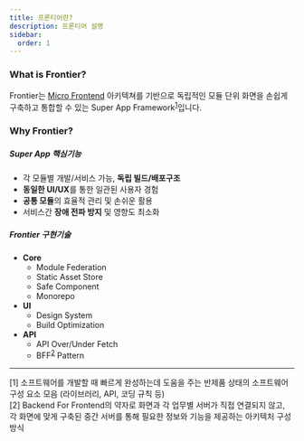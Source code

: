 ```yaml
---
title: 프론티어란?
description: 프론티어 설명
sidebar:
  order: 1
---
```


### What is Frontier?

Frontier는 [Micro Frontend](https://micro-frontends.org/) 아키텍쳐를 기반으로 독립적인 모듈 단위 화면을 손쉽게 구축하고 통합할 수 있는 Super App Framework<sup>[1](#Framwork)</sup>입니다.

### Why Frontier?

##### Super App 핵심기능

- 각 모듈별 개발/서비스 가능, **독립 빌드/배포구조**
- **동일한 UI/UX**를 통한 일관된 사용자 경험
- **공통 모듈**의 효율적 관리 및 손쉬운 활용
- 서비스간 **장애 전파 방지** 및 영향도 최소화

##### Frontier 구현기술

- **Core**
  - Module Federation
  - Static Asset Store
  - Safe Component
  - Monorepo
- **UI**
  - Design System
  - Build Optimization
- **API**
  - API Over/Under Fetch
  - BFF<sup>[2](#BFF)</sup> Pattern

---

[<a name="Framwork">1</a>] 소프트웨어를 개발할 때 빠르게 완성하는데 도움을 주는 반제품 상태의 소프트웨어 구성 요소 모음 (라이브러리, API, 코딩 규칙 등)<br>
[<a name="BFF">2</a>] Backend For Frontend의 약자로 화면과 각 업무별 서버가 직접 연결되지 않고, 각 화면에 맞게 구축된 중간 서버를 통해 필요한 정보와 기능을 제공하는 아키텍처 구성 방식
